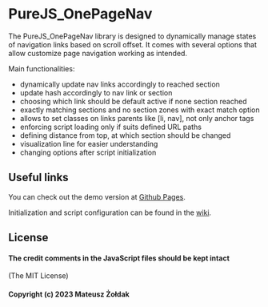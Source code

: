 # PureJS_OnePageNav

The PureJS_OnePageNav library is designed to dynamically manage states of navigation links based on scroll offset. It comes with several options that allow customize page navigation working as intended.

Main functionalities:

-   dynamically update nav links accordingly to reached section
-   update hash accordingly to nav link or section
-   choosing which link should be default active if none section reached
-   exactly matching sections and no section zones with exact match option
-   allows to set classes on links parents like [li, nav], not only anchor tags
-   enforcing script loading only if suits defined URL paths
-   defining distance from top, at which section should be changed
-   visualization line for easier understanding
-   changing options after script initialization

## Useful links

You can check out the demo version at [Github Pages](https://m-zoldak.github.io/PureJS_OnePageNav/demo/).

Initialization and script configuration can be found in the [wiki](https://github.com/m-zoldak/PureJS_OnePageNav/wiki/About).

## License

#### The credit comments in the JavaScript files should be kept intact

(The MIT License)

#### Copyright (c) 2023 Mateusz Żołdak
